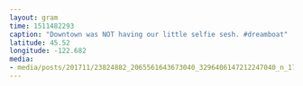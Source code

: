 ```yaml
---
layout: gram
time: 1511482293
caption: "Downtown was NOT having our little selfie sesh. #dreamboat"
latitude: 45.52
longitude: -122.682
media:
- media/posts/201711/23824882_2065561643673040_3296406147212247040_n_17883124981178606.jpg
---
```

